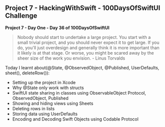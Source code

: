 ## Project 7 - HackingWithSwift - 100DaysOfSwiftUI Challenge

**Project 7 - Day One - Day 36 of 100DaysOfSwiftUI**

> Nobody should start to undertake a large project. You start with a small trivial project, and you should never expect it to get large. If you do, you'll just overdesign and generally think it is more important than it likely is at that stage. Or worse, you might be scared away by the sheer size of the work you envision. - Linus Torvalds

Today I learnt about(@State, @ObservedObject, @Published, UserDefaults, sheet(), deleteRow()):

- Setting up the project in Xcode
- Why @State only work with structs
- SwiftUI state sharing in classes using ObservableObject Protocol, ObservedObject, Published
- Showing and hiding views using Sheets
- Deleting rows in lists
- Storing data using UserDefaults
- Encoding and Decoding Swift Objects using Codable Protocol
